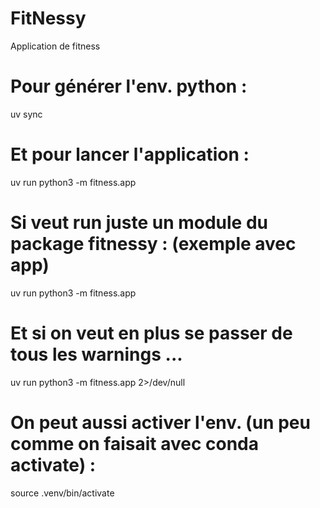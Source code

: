 # FitNessy
Application de fitness

# Pour générer l'env. python :
uv sync

# Et pour lancer l'application :
uv run python3 -m fitness.app

# Si veut run juste un module du package fitnessy : (exemple avec app)
uv run python3 -m fitness.app

# Et si on veut en plus se passer de tous les warnings ...
uv run python3 -m fitness.app 2>/dev/null

# On peut aussi activer l'env. (un peu comme on faisait avec conda activate) :
source .venv/bin/activate